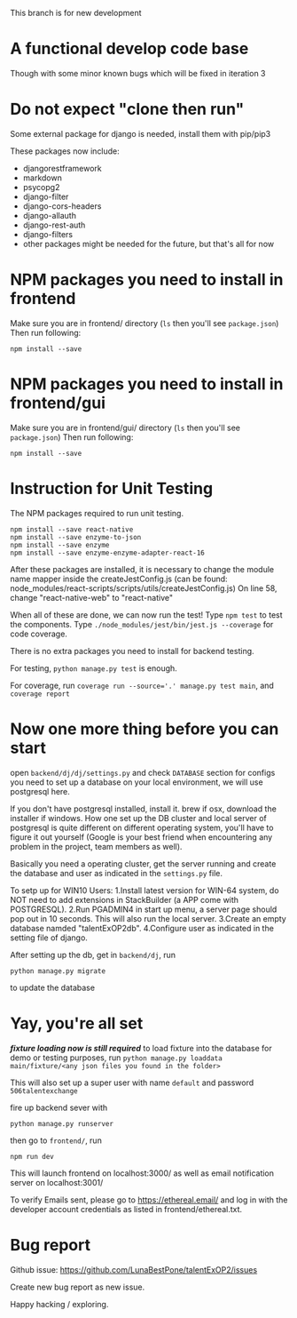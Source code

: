 This branch is for new development

# A functional develop code base
Though with some minor known bugs which will be fixed in iteration 3

# Do not expect "clone then run"
Some external package for django is needed, install them with pip/pip3

These packages now include:
* djangorestframework
* markdown
* psycopg2
* django-filter
* django-cors-headers
* django-allauth
* django-rest-auth
* django-filters
* other packages might be needed for the future, but that's all for now

# NPM packages you need to install in frontend
Make sure you are in frontend/ directory (```ls``` then you'll see ```package.json```)
Then run following:
```
npm install --save
```

# NPM packages you need to install in frontend/gui
Make sure you are in frontend/gui/ directory (```ls``` then you'll see ```package.json```)
Then run following:
```
npm install --save
```

# Instruction for Unit Testing

The NPM packages required to run unit testing.
```
npm install --save react-native
npm install --save enzyme-to-json
npm install --save enzyme
npm install --save enzyme-enzyme-adapter-react-16
```
After these packages are installed, it is necessary to change the module name mapper inside the createJestConfig.js
(can be found: node_modules/react-scripts/scripts/utils/createJestConfig.js)
On line 58, change "react-native-web" to "react-native"

When all of these are done, we can now run the test!
Type ```npm test``` to test the components.
Type ```./node_modules/jest/bin/jest.js --coverage``` for code coverage.

There is no extra packages you need to install for backend testing.

For testing, ```python manage.py test``` is enough.

For coverage, run ```coverage run --source='.' manage.py test main```, and ```coverage report```

# Now one more thing before you can start
open ```backend/dj/dj/settings.py``` and check ```DATABASE``` section for configs you need to set up a database on your local environment, we will use postgresql here.

If you don't have postgresql installed, install it. brew if osx, download the installer if windows. How one set up the DB cluster and local server of postgresql is quite different on different operating system, you'll have to figure it out yourself (Google is your best friend when encountering any problem in the project, team members as well).

Basically you need a operating cluster, get the server running and create the database and user as indicated in the ```settings.py``` file.

To setp up for WIN10 Users:
1.Install latest version for WIN-64 system, do NOT need to add extensions in StackBuilder (a APP come with POSTGRESQL).
2.Run PGADMIN4 in start up menu, a server page should pop out in 10 seconds. This will also run the local server.
3.Create an empty database namded "talentExOP2db".
4.Configure user as indicated in the setting file of django.

After setting up the db, get in ```backend/dj```, run
```
python manage.py migrate
```
to update the database

# Yay, you're all set
***fixture loading now is still required***
to load fixture into the database for demo or testing purposes, run ```python manage.py loaddata main/fixture/<any json files you found in the folder>```

This will also set up a super user with name ```default``` and password ```506talentexchange```

fire up backend sever with

```
python manage.py runserver
```
then go to ```frontend/```, run
```
npm run dev
```
This will launch frontend on localhost:3000/ as well as email notification server on localhost:3001/

To verify Emails sent, please go to https://ethereal.email/ and log in with the developer account credentials as listed in frontend/ethereal.txt.

# Bug report
Github issue: https://github.com/LunaBestPone/talentExOP2/issues

Create new bug report as new issue.

Happy hacking / exploring.
